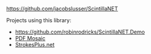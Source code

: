https://github.com/jacobslusser/ScintillaNET

Projects using this library:

- https://github.com/robinrodricks/ScintillaNET.Demo
- [PDF Mosaic](https://www.colorpilot.com/pdf-mosaic-tutorials.html)
- [StrokesPlus.net](https://www.strokesplus.net/)
